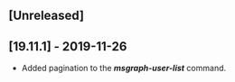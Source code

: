 ## [Unreleased]


## [19.11.1] - 2019-11-26
 - Added pagination to the ***msgraph-user-list*** command.

